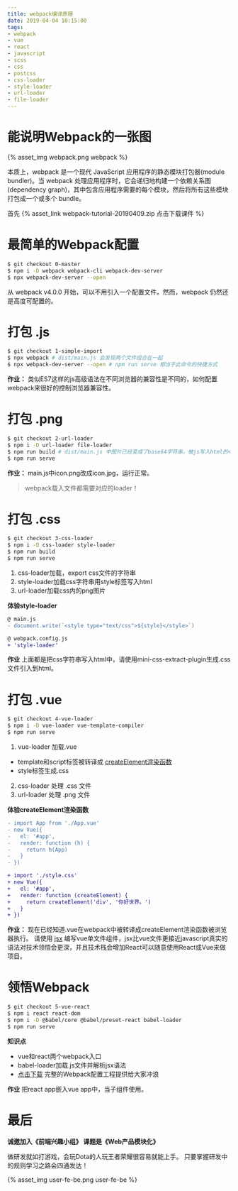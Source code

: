 ```yaml
---
title: webpack编译原理
date: 2019-04-04 10:15:00
tags:
- webpack
- vue
- react
- javascript
- scss
- css
- postcss
- css-loader
- style-loader
- url-loader
- file-loader
---
```


# 能说明Webpack的一张图

{% asset_img webpack.png webpack %}

本质上，webpack 是一个现代 JavaScript 应用程序的静态模块打包器(module bundler)。当 webpack 处理应用程序时，它会递归地构建一个依赖关系图(dependency graph)，其中包含应用程序需要的每个模块，然后将所有这些模块打包成一个或多个 bundle。

首先 {% asset_link webpack-tutorial-20190409.zip 点击下载课件 %}

# 最简单的Webpack配置

```bash
$ git checkout 0-master
$ npm i -D webpack webpack-cli webpack-dev-server
$ npx webpack-dev-server --open
```

从 webpack v4.0.0 开始，可以不用引入一个配置文件。然而，webpack 仍然还是高度可配置的。

# 打包 .js

```bash
$ git checkout 1-simple-import
$ npx webpack # dist/main.js 会发现两个文件组合在一起
$ npx webpack-dev-server --open # npm run serve 相当于此命令的快捷方式
```

**作业：**
类似ES7这样的js高级语法在不同浏览器的兼容性是不同的，如何配置webpack来很好的控制浏览器兼容性。

# 打包 .png

```bash
$ git checkout 2-url-loader
$ npm i -D url-loader file-loader
$ npm run build # dist/main.js 中图片已经变成了base64字符串，被js写入html的<img src="base64...">
$ npm run serve
```

**作业：**
main.js中icon.png改成icon.jpg，运行正常。

> webpack载入文件都需要对应的loader！

# 打包 .css

```bash
$ git checkout 3-css-loader
$ npm i -D css-loader style-loader
$ npm run build
$ npm run serve
```

1. css-loader加载，export css文件的字符串
2. style-loader加载css字符串用style标签写入html
3. url-loader加载css内的png图片

**体验style-loader**
```diff
@ main.js
- document.write(`<style type="text/css">${style}</style>`)

@ webpack.config.js
+ 'style-loader'
```

**作业**
上面都是把css字符串写入html中，请使用mini-css-extract-plugin生成.css文件引入到html。

# 打包 .vue

```bash
$ git checkout 4-vue-loader
$ npm i -D vue-loader vue-template-compiler
$ npm run serve
```

1. vue-loader 加载.vue
  * template和script标签被转译成 [createElement渲染函数](https://cn.vuejs.org/v2/guide/render-function.html#createElement-参数)
  * style标签生成.css
2. css-loader 处理 .css 文件
3. url-loader 处理 .png 文件

**体验createElement渲染函数**
```diff
- import App from './App.vue'
- new Vue({
-   el: '#app',
-   render: function (h) {
-     return h(App)
-   }
- })

+ import './style.css'
+ new Vue({
+   el: '#app',
+   render: function (createElement) {
+     return createElement('div', '你好世界。')
+   }
+ })
```

**作业：**
现在已经知道.vue在webpack中被转译成createElement渲染函数被浏览器执行。
请使用 [jsx](https://cn.vuejs.org/v2/guide/render-function.html#JSX) 编写vue单文件组件，jsx比vue文件更接近javascript真实的语法对技术领悟会更深，并且技术栈会增加React可以随意使用React或Vue来做项目。

# 领悟Webpack

```bash
$ git checkout 5-vue-react
$ npm i react react-dom
$ npm i -D @babel/core @babel/preset-react babel-loader
$ npm run serve
```
**知识点**
* vue和react两个webpack入口
* babel-loader加载.js文件并解析jsx语法
* [点击下载](https://github.com/kimseongrim/hivue) 完整的Webpack配置工程提供给大家冲浪

**作业**
把react app嵌入vue app中，当子组件使用。

# 最后

**诚邀加入《前端兴趣小组》 课题是《Web产品模块化》**

做研发就如打游戏，会玩Dota的人玩王者荣耀很容易就能上手。
只要掌握研发中的规则学习之路会四通发达！

{% asset_img user-fe-be.png user-fe-be %}
